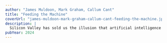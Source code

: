 ```yaml
---
author: "James Muldoon, Mark Graham, Callum Cant"
title: "Feeding the Machine"
coverUrl: "james-muldoon-mark-graham-callum-cant-feeding-the-machine.jpg"
description: |
  Silicon Valley has sold us the illusion that artificial intelligence is a frictionless technology that will bring wealth and prosperity to humanity. But hidden beneath this smooth surface lies the grim reality of a precarious global workforce of millions laboring under often appalling conditions to make A.I. possible. This book presents an urgent, riveting investigation of the intricate network that maintains this exploitative system, revealing the untold truth of A.I. Based on hundreds of interviews and thousands of hours of fieldwork over more than a decade, Feeding the Machine describes the lives of the workers deliberately concealed from view, and the power structures that determine their future. It gives voice to the people whom A.I. exploits, from accomplished writers and artists to the armies of data annotators, content moderators and warehouse workers, revealing how their dangerous, low-paid labor is connected to longer histories of gendered, racialized, and colonial exploitation.
pubYear: 2024
---
```

